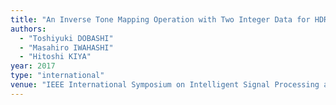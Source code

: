 ```yaml
---
title: "An Inverse Tone Mapping Operation with Two Integer Data for HDR images"
authors:
  - "Toshiyuki DOBASHI"
  - "Masahiro IWAHASHI"
  - "Hitoshi KIYA"
year: 2017
type: "international"
venue: "IEEE International Symposium on Intelligent Signal Processing and Communication Systems, pp. 634-639, Xiamen, China, 2017-11-09."
---
```

